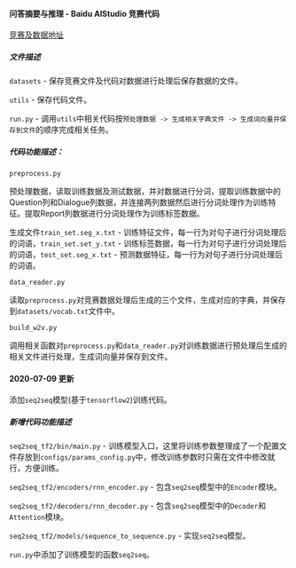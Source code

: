#### 问答摘要与推理 - Baidu AIStudio 竞赛代码

[竞赛及数据地址](https://aistudio.baidu.com/aistudio/competition/detail/3)

##### 文件描述
`datasets` - 保存竞赛文件及代码对数据进行处理后保存数据的文件。

`utils` - 保存代码文件。

`run.py` - 调用`utils`中相关代码按`预处理数据 -> 生成相关字典文件 -> 生成词向量并保存到文件`的顺序完成相关任务。

##### 代码功能描述：

`preprocess.py`

预处理数据，读取训练数据及测试数据，并对数据进行分词，提取训练数据中的Question列和Dialogue列数据，并连接两列数据然后进行分词处理作为训练特征。提取Report列数据进行分词处理作为训练标签数据。

生成文件`train_set.seg_x.txt` - 训练特征文件，每一行为对句子进行分词处理后的词语，`train_set.set_y.txt` - 训练标签数据，每一行为对句子进行分词处理后的词语，`test_set.seg_x.txt` - 预测数据特征，每一行为对句子进行分词处理后的词语。


`data_reader.py`

读取`preprocess.py`对竞赛数据处理后生成的三个文件，生成对应的字典，并保存到`datasets/vocab.txt`文件中。


`build_w2v.py`

调用相关函数对`preprocess.py`和`data_reader.py`对训练数据进行预处理后生成的相关文件进行处理，生成词向量并保存到文件。


#### 2020-07-09 更新
添加`seq2seq`模型(基于`tensorflow2`)训练代码。

##### 新增代码功能描述

`seq2seq_tf2/bin/main.py` - 训练模型入口，这里将训练参数整理成了一个配置文件存放到`configs/params_config.py`中，修改训练参数时只需在文件中修改就行，方便训练。

`seq2seq_tf2/encoders/rnn_encoder.py` - 包含`seq2seq`模型中的`Encoder`模块。

`seq2seq_tf2/decoders/rnn_decoder.py` - 包含`seq2seq`模型中的`Decoder`和`Attention`模块。

`seq2seq_tf2/models/sequence_to_sequence.py` - 实现`seq2seq`模型。

`run.py`中添加了训练模型的函数`seq2seq`。